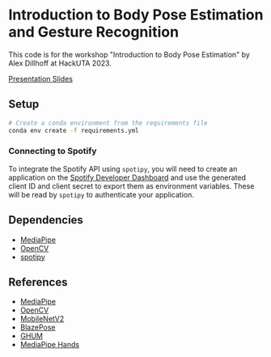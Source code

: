 # Introduction to Body Pose Estimation and Gesture Recognition

This code is for the workshop "Introduction to Body Pose Estimation" by Alex Dillhoff at HackUTA 2023.

[Presentation Slides](https://docs.google.com/presentation/d/1yuIdRLyvbE97CH4Yq4NYgfeTLR9aiAfQ5C-4rDtXN6c/edit?usp=sharing)

## Setup

```bash
# Create a conda environment from the requirements file
conda env create -f requirements.yml
```

### Connecting to Spotify

To integrate the Spotify API using `spotipy`, you will need to create an application on the [Spotify Developer Dashboard](https://developer.spotify.com/dashboard/applications) and use the generated client ID and client secret to export them as environment variables. These will be read by `spotipy` to authenticate your application.

## Dependencies

- [MediaPipe](https://google.github.io/mediapipe/)
- [OpenCV](https://opencv.org/)
- [spotipy](https://spotipy.readthedocs.io/en/2.22.1/)

## References

- [MediaPipe](https://google.github.io/mediapipe/)
- [OpenCV](https://opencv.org/)
- [MobileNetV2](https://arxiv.org/abs/1801.04381)
- [BlazePose](https://arxiv.org/abs/2006.10204)
- [GHUM](https://openaccess.thecvf.com/content_CVPR_2020/papers/Xu_GHUM__GHUML_Generative_3D_Human_Shape_and_Articulated_Pose_CVPR_2020_paper.pdf)
- [MediaPipe Hands](https://arxiv.org/abs/2006.10214)